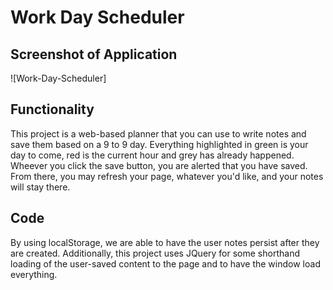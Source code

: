 # Work Day Scheduler

## Screenshot of Application
 ![Work-Day-Scheduler]

## Functionality
This project is a web-based planner that you can use to write notes and save them based on a 9 to 9 day. Everything highlighted in green is your day to come, red is the current hour and grey has already happened. Wheever you click the save button, you are alerted that you have saved. From there, you may refresh your page, whatever you'd like, and your notes will stay there.

## Code
By using localStorage, we are able to have the user notes persist after they are created. Additionally, this project uses JQuery for some shorthand loading of the user-saved content to the page and to have the window load everything.
